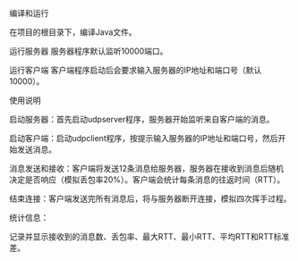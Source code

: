 编译和运行

  在项目的根目录下，编译Java文件。

  运行服务器
    服务器程序默认监听10000端口。

  运行客户端
    客户端程序启动后会要求输入服务器的IP地址和端口号（默认10000）。

使用说明

  启动服务器：首先启动udpserver程序，服务器开始监听来自客户端的消息。
  
  启动客户端：启动udpclient程序，按提示输入服务器的IP地址和端口号，然后开始发送消息。
  
  消息发送和接收：客户端将发送12条消息给服务器，服务器在接收到消息后随机决定是否响应（模拟丢包率20%）。客户端会统计每条消息的往返时间（RTT）。
  
  结束连接：客户端发送完所有消息后，将与服务器断开连接，模拟四次挥手过程。

统计信息：

  记录并显示接收到的消息数、丢包率、最大RTT、最小RTT、平均RTT和RTT标准差。
